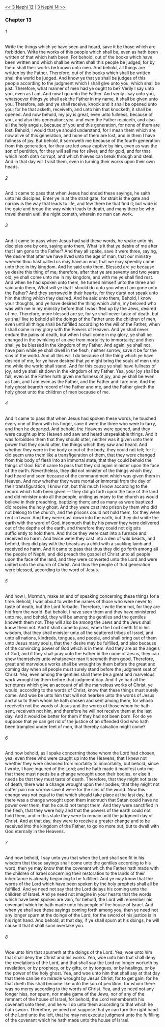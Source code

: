 [<< 3 Nephi 12](3%20Nephi%2012.md)  |  [3 Nephi 14 >>](3%20Nephi%2014.md)

### Chapter 13
###### 1
Write the things which ye have seen and heard, save it be those which are forbidden. Write the works of this people which shall be, even as hath been written of that which hath been. For behold, out of the books which have been written and which shall be written shall this people be judged, for by them shall their works be known unto men. And behold, all things are written by the Father. Therefore, out of the books which shall be written shall the world be judged. And know ye that ye shall be judges of this people according to the judgment which I shall give unto you, which shall be just. Therefore, what manner of men had ye ought to be? Verily I say unto you, even as I am. And now I go unto the Father. And verily I say unto you, whatsoever things ye shall ask the Father in my name, it shall be given unto you. Therefore, ask and ye shall receive, knock and it shall be opened unto you; for he that asketh, receiveth, and unto him that knocketh, it shall be opened. And now behold, my joy is great, even unto fullness, because of you, and also this generation; yea, and even the Father rejoiceth, and also all the holy angels, because of you and this generation, for none of them are lost. Behold, I would that ye should understand, for I mean them which are now alive of this generation, and none of them are lost, and in them I have fullness of joy. But behold, it sorroweth me because of the fourth generation from this generation, for they are led away captive by him, even as was the son of perdition, for they will sell me for silver, and for gold, and for that which moth doth corrupt, and which thieves can break through and steal. And in that day will I visit them, even in turning their works upon their own heads.

###### 2
And it came to pass that when Jesus had ended these sayings, he saith unto his disciples, Enter ye in at the strait gate, for strait is the gate and narrow is the way that leads to life, and few there be that find it; but wide is the gate and broad the way which leads to death, and many there be who travel therein until the night cometh, wherein no man can work.

###### 3
And it came to pass when Jesus had said these words, he spake unto his disciples one by one, saying unto them, What is it that ye desire of me after that I am gone to the Father? And they all spake, save it were three, saying, We desire that after we have lived unto the age of man, that our ministry wherein thou hast called us may have an end, that we may speedily come unto thee in thy kingdom. And he said unto them, Blessed are ye because ye desire this thing of me; therefore, after that ye are seventy and two years old, ye shall come unto me in my kingdom, and with me ye shall find rest. And when he had spoken unto them, he turned himself unto the three and said unto them, What will ye that I should do unto you when I am gone unto the Father? And they sorrowed in their hearts, for they durst not speak unto him the thing which they desired. And he said unto them, Behold, I know your thoughts, and ye have desired the thing which John, my beloved who was with me in my ministry before that I was lifted up by the Jews, desired of me. Therefore, more blessed are ye, for ye shall never taste of death, but ye shall live to behold all the doings of the Father unto the children of men, even until all things shall be fulfilled according to the will of the Father, when I shall come in my glory with the Powers of Heaven. And ye shall never endure the pains of death, but when I shall come in my glory, ye shall be changed in the twinkling of an eye from mortality to immortality; and then shall ye be blessed in the kingdom of my Father. And again, ye shall not have pain while ye shall dwell in the flesh, neither sorrow, save it be for the sins of the world. And all this will I do because of the thing which ye have desired of me, for ye have desired that ye might bring the souls of men unto me while the world shall stand. And for this cause ye shall have fullness of joy, and ye shall sit down in the kingdom of my Father. Yea, your joy shall be full, even as the Father hath given me fullness of joy, and ye shall be even as I am, and I am even as the Father, and the Father and I are one. And the holy ghost beareth record of the Father and me, and the Father giveth the holy ghost unto the children of men because of me.

###### 4
And it came to pass that when Jesus had spoken these words, he touched every one of them with his finger, save it were the three who were to tarry, and then he departed. And behold, the Heavens were opened, and they were caught up into Heaven and saw and heard unspeakable things. And it was forbidden them that they should utter, neither was it given unto them power that they could utter, the things which they saw and heard. And whether they were in the body or out of the body, they could not tell; for it did seem unto them like a transfiguration of them, that they were changed from this body of flesh into an immortal state, that they could behold the things of God. But it came to pass that they did again minister upon the face of the earth. Nevertheless, they did not minister of the things which they had heard and seen because of the commandment which was given them in Heaven. And now whether they were mortal or immortal from the day of their transfiguration, I know not; but this much I know according to the record which hath been given — they did go forth upon the face of the land and did minister unto all the people, uniting as many to the church as would believe in their preaching, baptizing them; and as many as were baptized did receive the holy ghost. And they were cast into prison by them who did not belong to the church, and the prisons could not hold them, for they were rent in twain. And they were cast down into the earth, but they did smite the earth with the word of God, insomuch that by his power they were delivered out of the depths of the earth, and therefore they could not dig pits sufficiently to hold them. And thrice they were cast into a furnace and received no harm. And twice were they cast into a den of wild beasts, and behold, they did play with the beasts as a child with a suckling lamb and received no harm. And it came to pass that thus they did go forth among all the people of Nephi, and did preach the gospel of Christ unto all people upon the face of the land, and they were converted unto the Lord and were united unto the church of Christ. And thus the people of that generation were blessed, according to the word of Jesus.

###### 5
And now I, Mormon, make an end of speaking concerning these things for a time. Behold, I was about to write the names of those who were never to taste of death, but the Lord forbade. Therefore, I write them not, for they are hid from the world. But behold, I have seen them and they have ministered unto me, and behold, they will be among the gentiles and the gentiles knoweth them not. They will also be among the Jews and the Jews shall know them not. And it shall come to pass, when the Lord seeth fit in his wisdom, that they shall minister unto all the scattered tribes of Israel, and unto all nations, kindreds, tongues, and people, and shall bring out of them unto Jesus many souls, that their desire may be fulfilled, and also because of the convincing power of God which is in them. And they are as the angels of God, and if they shall pray unto the Father in the name of Jesus, they can shew themselves unto whatsoever man it seemeth them good. Therefore, great and marvelous works shall be wrought by them before the great and coming day when all people must surely stand before the judgment seat of Christ. Yea, even among the gentiles shall there be a great and marvelous work wrought by them before that judgment day. And if ye had all the scriptures which give an account of all the marvelous works of Christ, ye would, according to the words of Christ, know that these things must surely come. And woe be unto him that will not hearken unto the words of Jesus and also to them whom he hath chosen and sent among them; for whoso receiveth not the words of Jesus and the words of those whom he hath sent, receiveth not him, and therefore he will not receive them at the last day. And it would be better for them if they had not been born. For do ye suppose that ye can get rid of the justice of an offended God who hath been trampled under feet of men, that thereby salvation might come?

###### 6
And now behold, as I spake concerning those whom the Lord had chosen, yea, even three who were caught up into the Heavens, that I knew not whether they were cleansed from mortality to immortality, but behold, since I wrote, I have inquired of the Lord; and he hath made it manifest unto me that there must needs be a change wrought upon their bodies, or else it needs be that they must taste of death. Therefore, that they might not taste of death, there was a change wrought upon their bodies, that they might not suffer pain nor sorrow save it were for the sins of the world. Now this change was not equal to that which should take place at the last day, but there was a change wrought upon them insomuch that Satan could have no power over them, that he could not tempt them. And they were sanctified in the flesh, that they were holy and that the powers of the earth could not hold them, and in this state they were to remain until the judgment day of Christ. And at that day, they were to receive a greater change and to be received into the kingdom of the Father, to go no more out, but to dwell with God eternally in the Heavens.

###### 7
And now behold, I say unto you that when the Lord shall see fit in his wisdom that these sayings shall come unto the gentiles according to his word, then ye may know that the covenant which the Father hath made with the children of Israel concerning their restoration to the lands of their inheritance is already beginning to be fulfilled. And ye may know that the words of the Lord which have been spoken by the holy prophets shall all be fulfilled. And ye need not say that the Lord delays his coming unto the children of Israel. And ye need not imagine in your hearts that the words which have been spoken are vain, for behold, the Lord will remember his covenant which he hath made unto his people of the house of Israel. And when ye shall see these sayings coming forth among you, then ye need not any longer spurn at the doings of the Lord, for the sword of his justice is in his right hand. And behold, at that day, if ye shall spurn at his doings, he will cause it that it shall soon overtake you.

###### 8
Woe unto him that spurneth at the doings of the Lord. Yea, woe unto him that shall deny the Christ and his works. Yea, woe unto him that shall deny the revelations of the Lord, and that shall say the Lord no longer worketh by revelation, or by prophecy, or by gifts, or by tongues, or by healings, or by the power of the holy ghost. Yea, and woe unto him that shall say at that day that there can be no miracle wrought by Jesus Christ, for to get gain; for he that doeth this shall become like unto the son of perdition, for whom there was no mercy according to the words of Christ. Yea, and ye need not any longer hiss, nor spurn, nor make game of the Jews, nor of any of the remnant of the house of Israel, for behold, the Lord remembereth his covenant unto them, and he will do unto them according to that which he hath sworn. Therefore, ye need not suppose that ye can turn the right hand of the Lord unto the left, that he may not execute judgment unto the fulfilling of the covenant which he hath made unto the house of Israel.